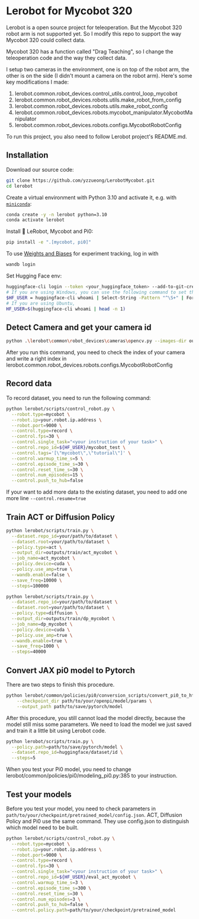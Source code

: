 # Lerobot for Mycobot 320

Lerobot is a open source project for teleoperation.
But the Mycobot 320 robot arm is not supported yet. So I modify this repo to support the way Mycobot 320 could collect data.

Mycobot 320 has a function called "Drag Teaching", so I change the teleoperation code and the way they collect data.

I setup two cameras in the environment, one is on top of the robot arm, the other is on the side (I didn't mount a camera on the robot arm).
Here's some key modifications I made:
1. lerobot.common.robot_devices.control_utils.control_loop_mycobot
2. lerobot.common.robot_devices.robots.utils.make_robot_from_config
3. lerobot.common.robot_devices.robots.utils.make_robot_config
4. lerobot.common.robot_devices.robots.mycobot_manipulator.MycobotManipulator
5. lerobot.common.robot_devices.robots.configs.MycobotRobotConfig

To run this project, you also need to follow Lerobot project's README.md.

## Installation

Download our source code:
```bash
git clone https://github.com/yzzueong/LerobotMycobot.git
cd lerobot
```

Create a virtual environment with Python 3.10 and activate it, e.g. with [`miniconda`](https://docs.anaconda.com/free/miniconda/index.html):
```bash
conda create -y -n lerobot python=3.10
conda activate lerobot
```

Install 🤗 LeRobot, Mycobot and Pi0:
```bash
pip install -e ".[mycobot, pi0]"
```

To use [Weights and Biases](https://docs.wandb.ai/quickstart) for experiment tracking, log in with
```bash
wandb login
```

Set Hugging Face env:
```bash
huggingface-cli login --token <your_huggingface_token> --add-to-git-credential
# If you are using Windows, you can use the following command to set the environment variable:
$HF_USER = huggingface-cli whoami | Select-String -Pattern "^\S+" | ForEach-Object { $_.Matches.Value }
# If you are using Ubuntu,
HF_USER=$(huggingface-cli whoami | head -n 1)
```

## Detect Camera and get your camera id
```bash
python .\lerobot\common\robot_devices\cameras\opencv.py --images-dir outputs/images_from_opencv_cameras
```
After you run this command, you need to check the index of your camera and write a right index in lerobot.common.robot_devices.robots.configs.MycobotRobotConfig 

## Record data
To record dataset, you need to run the following command:
```bash
python lerobot/scripts/control_robot.py \
  --robot.type=mycobot \
  --robot.ip=your.robot.ip.address \
  --robot.port=9000 \
  --control.type=record \
  --control.fps=30 \
  --control.single_task="<your instruction of your task>" \
  --control.repo_id=${HF_USER}/mycobot_test \
  --control.tags='[\"mycobot\",\"tutorial\"]' \
  --control.warmup_time_s=5 \
  --control.episode_time_s=30 \
  --control.reset_time_s=30 \
  --control.num_episodes=15 \
  --control.push_to_hub=false
```
If your want to add more data to the existing dataset, you need to add one more line `--control.resume=true`

## Train ACT or Diffusion Policy
```bash
python lerobot/scripts/train.py \
  --dataset.repo_id=your/path/to/dataset \
  --dataset.root=your/path/to/dataset \
  --policy.type=act \
  --output_dir=outputs/train/act_mycobot \
  --job_name=act_mycobot \
  --policy.device=cuda \
  --policy.use_amp=true \
  --wandb.enable=false \
  --save_freq=10000 \
  --steps=100000 

python lerobot/scripts/train.py \
  --dataset.repo_id=your/path/to/dataset \
  --dataset.root=your/path/to/dataset \
  --policy.type=diffusion \
  --output_dir=outputs/train/dp_mycobot \
  --job_name=dp_mycobot \
  --policy.device=cuda \
  --policy.use_amp=true \
  --wandb.enable=true \
  --save_freq=1000 \
  --steps=40000

```

## Convert JAX pi0 model to Pytorch
There are two steps to finish this procedure.
```bash
python lerobot/common/policies/pi0/conversion_scripts/convert_pi0_to_hf_lerobot.py \
    --checkpoint_dir path/to/your/openpi/model/params \
    --output_path path/to/save/pytorch/model
```
After this procedure, you still cannot load the model directly, because the model still miss some parameters.
We need to load the model we just saved and train it a little bit using Lerobot code.
```bash
python lerobot/scripts/train.py \
  --policy.path=path/to/save/pytorch/model \
  --dataset.repo_id=huggingface/dataset/id \
  --steps=5
```
When you test your Pi0 model, you need to change lerobot/common/policies/pi0/modeling_pi0.py:385 to your instruction.

## Test your models
Before you test your model, you need to check parameters in `path/to/your/checkpoint/pretrained_model/config.json`.
ACT, Diffusion Policy and Pi0 use the same command. They use config.json to distinguish which model need to be built.
```bash
python lerobot/scripts/control_robot.py \
  --robot.type=mycobot \
  --robot.ip=your.robot.ip.address \
  --robot.port=9000 \
  --control.type=record \
  --control.fps=30 \
  --control.single_task="<your instruction of your task>" \
  --control.repo_id=${HF_USER}/eval_act_mycobot \
  --control.warmup_time_s=3 \
  --control.episode_time_s=300 \
  --control.reset_time_s=30 \
  --control.num_episodes=3 \
  --control.push_to_hub=false \
  --control.policy.path=path/to/your/checkpoint/pretrained_model 

```
